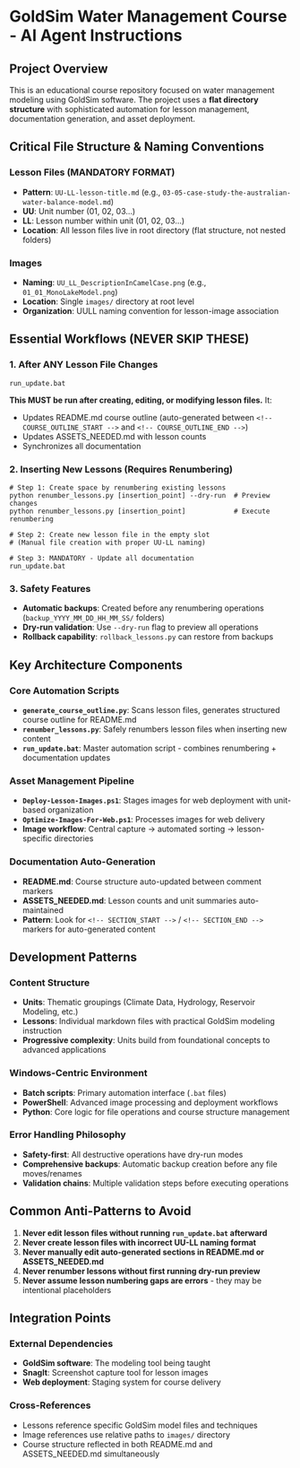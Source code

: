 # GoldSim Water Management Course - AI Agent Instructions

## Project Overview
This is an educational course repository focused on water management modeling using GoldSim software. The project uses a **flat directory structure** with sophisticated automation for lesson management, documentation generation, and asset deployment.

## Critical File Structure & Naming Conventions

### Lesson Files (MANDATORY FORMAT)
- **Pattern**: `UU-LL-lesson-title.md` (e.g., `03-05-case-study-the-australian-water-balance-model.md`)
- **UU**: Unit number (01, 02, 03...)
- **LL**: Lesson number within unit (01, 02, 03...)
- **Location**: All lesson files live in root directory (flat structure, not nested folders)

### Images
- **Naming**: `UU_LL_DescriptionInCamelCase.png` (e.g., `01_01_MonoLakeModel.png`)
- **Location**: Single `images/` directory at root level
- **Organization**: UULL naming convention for lesson-image association

## Essential Workflows (NEVER SKIP THESE)

### 1. After ANY Lesson File Changes
```batch
run_update.bat
```
**This MUST be run after creating, editing, or modifying lesson files.** It:
- Updates README.md course outline (auto-generated between `<!-- COURSE_OUTLINE_START -->` and `<!-- COURSE_OUTLINE_END -->`)
- Updates ASSETS_NEEDED.md with lesson counts
- Synchronizes all documentation

### 2. Inserting New Lessons (Requires Renumbering)
```batch
# Step 1: Create space by renumbering existing lessons
python renumber_lessons.py [insertion_point] --dry-run  # Preview changes
python renumber_lessons.py [insertion_point]            # Execute renumbering

# Step 2: Create new lesson file in the empty slot
# (Manual file creation with proper UU-LL naming)

# Step 3: MANDATORY - Update all documentation
run_update.bat
```

### 3. Safety Features
- **Automatic backups**: Created before any renumbering operations (`backup_YYYY_MM_DD_HH_MM_SS/` folders)
- **Dry-run validation**: Use `--dry-run` flag to preview all operations
- **Rollback capability**: `rollback_lessons.py` can restore from backups

## Key Architecture Components

### Core Automation Scripts
- **`generate_course_outline.py`**: Scans lesson files, generates structured course outline for README.md
- **`renumber_lessons.py`**: Safely renumbers lesson files when inserting new content
- **`run_update.bat`**: Master automation script - combines renumbering + documentation updates

### Asset Management Pipeline
- **`Deploy-Lesson-Images.ps1`**: Stages images for web deployment with unit-based organization
- **`Optimize-Images-For-Web.ps1`**: Processes images for web delivery
- **Image workflow**: Central capture → automated sorting → lesson-specific directories

### Documentation Auto-Generation
- **README.md**: Course structure auto-updated between comment markers
- **ASSETS_NEEDED.md**: Lesson counts and unit summaries auto-maintained
- **Pattern**: Look for `<!-- SECTION_START -->` / `<!-- SECTION_END -->` markers for auto-generated content

## Development Patterns

### Content Structure
- **Units**: Thematic groupings (Climate Data, Hydrology, Reservoir Modeling, etc.)
- **Lessons**: Individual markdown files with practical GoldSim modeling instruction
- **Progressive complexity**: Units build from foundational concepts to advanced applications

### Windows-Centric Environment
- **Batch scripts**: Primary automation interface (`.bat` files)
- **PowerShell**: Advanced image processing and deployment workflows
- **Python**: Core logic for file operations and course structure management

### Error Handling Philosophy
- **Safety-first**: All destructive operations have dry-run modes
- **Comprehensive backups**: Automatic backup creation before any file moves/renames
- **Validation chains**: Multiple validation steps before executing operations

## Common Anti-Patterns to Avoid

1. **Never edit lesson files without running `run_update.bat` afterward**
2. **Never create lesson files with incorrect UU-LL naming format**
3. **Never manually edit auto-generated sections in README.md or ASSETS_NEEDED.md**
4. **Never renumber lessons without first running dry-run preview**
5. **Never assume lesson numbering gaps are errors** - they may be intentional placeholders

## Integration Points

### External Dependencies
- **GoldSim software**: The modeling tool being taught
- **SnagIt**: Screenshot capture tool for lesson images
- **Web deployment**: Staging system for course delivery

### Cross-References
- Lessons reference specific GoldSim model files and techniques
- Image references use relative paths to `images/` directory
- Course structure reflected in both README.md and ASSETS_NEEDED.md simultaneously
